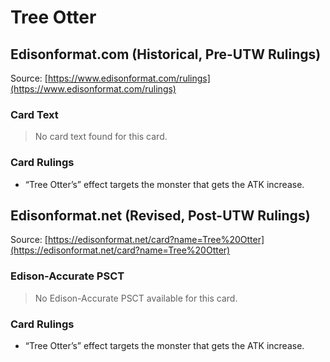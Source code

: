 # Tree Otter

## Edisonformat.com (Historical, Pre-UTW Rulings)

Source: [https://www.edisonformat.com/rulings](https://www.edisonformat.com/rulings)

### Card Text

> No card text found for this card.

### Card Rulings

*   “Tree Otter’s” effect targets the monster that gets the ATK increase.

## Edisonformat.net (Revised, Post-UTW Rulings)

Source: [https://edisonformat.net/card?name=Tree%20Otter](https://edisonformat.net/card?name=Tree%20Otter)

### Edison-Accurate PSCT

> No Edison-Accurate PSCT available for this card.

### Card Rulings

*   “Tree Otter’s” effect targets the monster that gets the ATK increase.
            